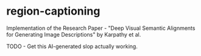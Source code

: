 # region-captioning
Implementation of the Research Paper - "Deep Visual Semantic Alignments for Generating Image Descriptions" by Karpathy et al.

TODO - Get this AI-generated slop actually working. 
